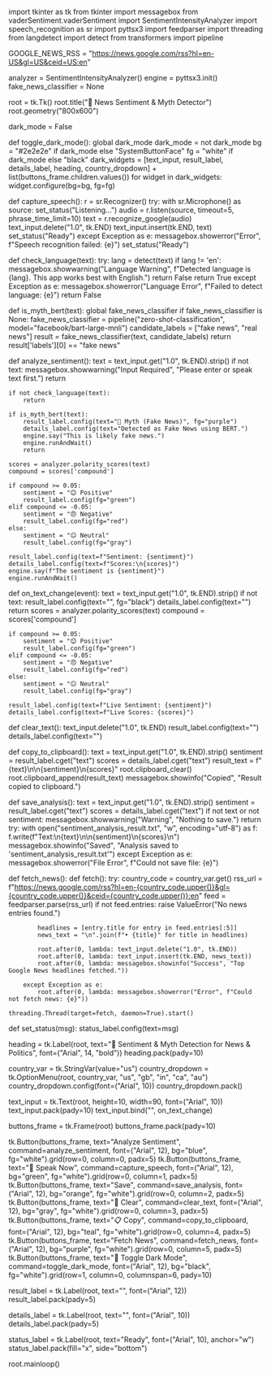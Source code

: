import tkinter as tk
from tkinter import messagebox
from vaderSentiment.vaderSentiment import SentimentIntensityAnalyzer
import speech_recognition as sr
import pyttsx3
import feedparser
import threading
from langdetect import detect
from transformers import pipeline

GOOGLE_NEWS_RSS = "https://news.google.com/rss?hl=en-US&gl=US&ceid=US:en"

analyzer = SentimentIntensityAnalyzer()
engine = pyttsx3.init()
fake_news_classifier = None

root = tk.Tk()
root.title("📰 News Sentiment & Myth Detector")
root.geometry("800x600")

dark_mode = False

def toggle_dark_mode():
    global dark_mode
    dark_mode = not dark_mode
    bg = "#2e2e2e" if dark_mode else "SystemButtonFace"
    fg = "white" if dark_mode else "black"
    dark_widgets = [text_input, result_label, details_label, heading, country_dropdown] + list(buttons_frame.children.values())
    for widget in dark_widgets:
        widget.configure(bg=bg, fg=fg)

def capture_speech():
    r = sr.Recognizer()
    try:
        with sr.Microphone() as source:
            set_status("Listening...")
            audio = r.listen(source, timeout=5, phrase_time_limit=10)
            text = r.recognize_google(audio)
            text_input.delete("1.0", tk.END)
            text_input.insert(tk.END, text)
            set_status("Ready")
    except Exception as e:
        messagebox.showerror("Error", f"Speech recognition failed: {e}")
        set_status("Ready")

def check_language(text):
    try:
        lang = detect(text)
        if lang != 'en':
            messagebox.showwarning("Language Warning", f"Detected language is {lang}. This app works best with English.")
            return False
        return True
    except Exception as e:
        messagebox.showerror("Language Error", f"Failed to detect language: {e}")
        return False

def is_myth_bert(text):
    global fake_news_classifier
    if fake_news_classifier is None:
        fake_news_classifier = pipeline("zero-shot-classification", model="facebook/bart-large-mnli")
    candidate_labels = ["fake news", "real news"]
    result = fake_news_classifier(text, candidate_labels)
    return result['labels'][0] == "fake news"

def analyze_sentiment():
    text = text_input.get("1.0", tk.END).strip()
    if not text:
        messagebox.showwarning("Input Required", "Please enter or speak text first.")
        return

    if not check_language(text):
        return

    if is_myth_bert(text):
        result_label.config(text="🧪 Myth (Fake News)", fg="purple")
        details_label.config(text="Detected as Fake News using BERT.")
        engine.say("This is likely fake news.")
        engine.runAndWait()
        return

    scores = analyzer.polarity_scores(text)
    compound = scores['compound']

    if compound >= 0.05:
        sentiment = "😊 Positive"
        result_label.config(fg="green")
    elif compound <= -0.05:
        sentiment = "😠 Negative"
        result_label.config(fg="red")
    else:
        sentiment = "😐 Neutral"
        result_label.config(fg="gray")

    result_label.config(text=f"Sentiment: {sentiment}")
    details_label.config(text=f"Scores:\n{scores}")
    engine.say(f"The sentiment is {sentiment}")
    engine.runAndWait()

def on_text_change(event):
    text = text_input.get("1.0", tk.END).strip()
    if not text:
        result_label.config(text="", fg="black")
        details_label.config(text="")
        return
    scores = analyzer.polarity_scores(text)
    compound = scores['compound']

    if compound >= 0.05:
        sentiment = "😊 Positive"
        result_label.config(fg="green")
    elif compound <= -0.05:
        sentiment = "😠 Negative"
        result_label.config(fg="red")
    else:
        sentiment = "😐 Neutral"
        result_label.config(fg="gray")

    result_label.config(text=f"Live Sentiment: {sentiment}")
    details_label.config(text=f"Live Scores: {scores}")

def clear_text():
    text_input.delete("1.0", tk.END)
    result_label.config(text="")
    details_label.config(text="")

def copy_to_clipboard():
    text = text_input.get("1.0", tk.END).strip()
    sentiment = result_label.cget("text")
    scores = details_label.cget("text")
    result_text = f"{text}\n\n{sentiment}\n{scores}"
    root.clipboard_clear()
    root.clipboard_append(result_text)
    messagebox.showinfo("Copied", "Result copied to clipboard.")

def save_analysis():
    text = text_input.get("1.0", tk.END).strip()
    sentiment = result_label.cget("text")
    scores = details_label.cget("text")
    if not text or not sentiment:
        messagebox.showwarning("Warning", "Nothing to save.")
        return
    try:
        with open("sentiment_analysis_result.txt", "w", encoding="utf-8") as f:
            f.write(f"Text:\n{text}\n\n{sentiment}\n{scores}\n")
        messagebox.showinfo("Saved", "Analysis saved to 'sentiment_analysis_result.txt'")
    except Exception as e:
        messagebox.showerror("File Error", f"Could not save file: {e}")

def fetch_news():
    def fetch():
        try:
            country_code = country_var.get()
            rss_url = f"https://news.google.com/rss?hl=en-{country_code.upper()}&gl={country_code.upper()}&ceid={country_code.upper()}:en"
            feed = feedparser.parse(rss_url)
            if not feed.entries:
                raise ValueError("No news entries found.")

            headlines = [entry.title for entry in feed.entries[:5]]
            news_text = "\n".join(f"• {title}" for title in headlines)

            root.after(0, lambda: text_input.delete("1.0", tk.END))
            root.after(0, lambda: text_input.insert(tk.END, news_text))
            root.after(0, lambda: messagebox.showinfo("Success", "Top Google News headlines fetched."))

        except Exception as e:
            root.after(0, lambda: messagebox.showerror("Error", f"Could not fetch news: {e}"))

    threading.Thread(target=fetch, daemon=True).start()

def set_status(msg):
    status_label.config(text=msg)

heading = tk.Label(root, text="📰 Sentiment & Myth Detection for News & Politics", font=("Arial", 14, "bold"))
heading.pack(pady=10)

country_var = tk.StringVar(value="us")
country_dropdown = tk.OptionMenu(root, country_var, "us", "gb", "in", "ca", "au")
country_dropdown.config(font=("Arial", 10))
country_dropdown.pack()

text_input = tk.Text(root, height=10, width=90, font=("Arial", 10))
text_input.pack(pady=10)
text_input.bind("<KeyRelease>", on_text_change)

buttons_frame = tk.Frame(root)
buttons_frame.pack(pady=10)

tk.Button(buttons_frame, text="Analyze Sentiment", command=analyze_sentiment, font=("Arial", 12), bg="blue", fg="white").grid(row=0, column=0, padx=5)
tk.Button(buttons_frame, text="🎤 Speak Now", command=capture_speech, font=("Arial", 12), bg="green", fg="white").grid(row=0, column=1, padx=5)
tk.Button(buttons_frame, text="Save", command=save_analysis, font=("Arial", 12), bg="orange", fg="white").grid(row=0, column=2, padx=5)
tk.Button(buttons_frame, text="🧹 Clear", command=clear_text, font=("Arial", 12), bg="gray", fg="white").grid(row=0, column=3, padx=5)
tk.Button(buttons_frame, text="📋 Copy", command=copy_to_clipboard, font=("Arial", 12), bg="teal", fg="white").grid(row=0, column=4, padx=5)
tk.Button(buttons_frame, text="Fetch News", command=fetch_news, font=("Arial", 12), bg="purple", fg="white").grid(row=0, column=5, padx=5)
tk.Button(buttons_frame, text="🌙 Toggle Dark Mode", command=toggle_dark_mode, font=("Arial", 12), bg="black", fg="white").grid(row=1, column=0, columnspan=6, pady=10)

result_label = tk.Label(root, text="", font=("Arial", 12))
result_label.pack(pady=5)

details_label = tk.Label(root, text="", font=("Arial", 10))
details_label.pack(pady=5)

status_label = tk.Label(root, text="Ready", font=("Arial", 10), anchor="w")
status_label.pack(fill="x", side="bottom")

root.mainloop()
